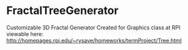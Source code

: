 # FractalTreeGenerator
Customizable 3D Fractal Generator
Created for Graphics class at RPI
viewable here: http://homepages.rpi.edu/~rysave/homeworks/termProject/Tree.html
